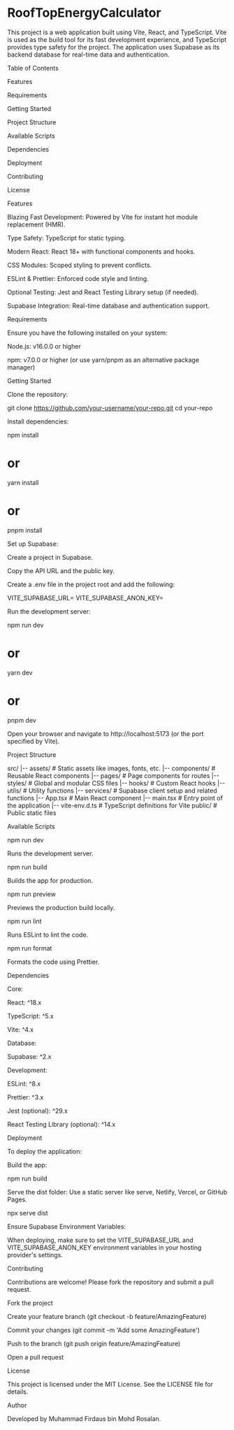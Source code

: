 # RoofTopEnergyCalculator

This project is a web application built using Vite, React, and TypeScript. Vite is used as the build tool for its fast development experience, and TypeScript provides type safety for the project. The application uses Supabase as its backend database for real-time data and authentication.

Table of Contents

Features

Requirements

Getting Started

Project Structure

Available Scripts

Dependencies

Deployment

Contributing

License

Features

Blazing Fast Development: Powered by Vite for instant hot module replacement (HMR).

Type Safety: TypeScript for static typing.

Modern React: React 18+ with functional components and hooks.

CSS Modules: Scoped styling to prevent conflicts.

ESLint & Prettier: Enforced code style and linting.

Optional Testing: Jest and React Testing Library setup (if needed).

Supabase Integration: Real-time database and authentication support.

Requirements

Ensure you have the following installed on your system:

Node.js: v16.0.0 or higher

npm: v7.0.0 or higher (or use yarn/pnpm as an alternative package manager)

Getting Started

Clone the repository:

git clone https://github.com/your-username/your-repo.git
cd your-repo

Install dependencies:

npm install
# or
yarn install
# or
pnpm install

Set up Supabase:

Create a project in Supabase.

Copy the API URL and the public key.

Create a .env file in the project root and add the following:

VITE_SUPABASE_URL=<your-supabase-url>
VITE_SUPABASE_ANON_KEY=<your-supabase-anon-key>

Run the development server:

npm run dev
# or
yarn dev
# or
pnpm dev

Open your browser and navigate to http://localhost:5173 (or the port specified by Vite).

Project Structure

src/
|-- assets/        # Static assets like images, fonts, etc.
|-- components/    # Reusable React components
|-- pages/         # Page components for routes
|-- styles/        # Global and modular CSS files
|-- hooks/         # Custom React hooks
|-- utils/         # Utility functions
|-- services/      # Supabase client setup and related functions
|-- App.tsx        # Main React component
|-- main.tsx       # Entry point of the application
|-- vite-env.d.ts  # TypeScript definitions for Vite
public/            # Public static files

Available Scripts

npm run dev

Runs the development server.

npm run build

Builds the app for production.

npm run preview

Previews the production build locally.

npm run lint

Runs ESLint to lint the code.

npm run format

Formats the code using Prettier.

Dependencies

Core:

React: ^18.x

TypeScript: ^5.x

Vite: ^4.x

Database:

Supabase: ^2.x

Development:

ESLint: ^8.x

Prettier: ^3.x

Jest (optional): ^29.x

React Testing Library (optional): ^14.x

Deployment

To deploy the application:

Build the app:

npm run build

Serve the dist folder:
Use a static server like serve, Netlify, Vercel, or GitHub Pages.

npx serve dist

Ensure Supabase Environment Variables:

When deploying, make sure to set the VITE_SUPABASE_URL and VITE_SUPABASE_ANON_KEY environment variables in your hosting provider's settings.

Contributing

Contributions are welcome! Please fork the repository and submit a pull request.

Fork the project

Create your feature branch (git checkout -b feature/AmazingFeature)

Commit your changes (git commit -m 'Add some AmazingFeature')

Push to the branch (git push origin feature/AmazingFeature)

Open a pull request

License

This project is licensed under the MIT License. See the LICENSE file for details.

Author

Developed by Muhammad Firdaus bin Mohd Rosalan.
